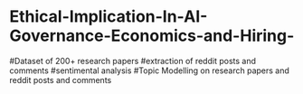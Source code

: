 # Ethical-Implication-In-AI-Governance-Economics-and-Hiring-
#Dataset of 200+ research papers
#extraction of reddit posts and comments
#sentimental analysis
#Topic Modelling on research papers and reddit posts and comments
